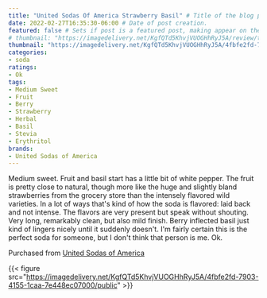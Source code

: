 ```yaml
---
title: "United Sodas Of America Strawberry Basil" # Title of the blog post.
date: 2022-02-27T16:35:30-06:00 # Date of post creation.
featured: false # Sets if post is a featured post, making appear on the home page side bar.
# thumbnail: "https://imagedelivery.net/KgfQTd5KhvjVUOGHhRyJ5A/review/thumbs/usoa-strawberry-basil.jpg" # Sets thumbnail image appearing inside card on homepage.
thumbnail: "https://imagedelivery.net/KgfQTd5KhvjVUOGHhRyJ5A/4fbfe2fd-7903-4155-1caa-7e448ec07000/thumb"
categories:
- soda
ratings:
- Ok
tags:
- Medium Sweet
- Fruit
- Berry
- Strawberry
- Herbal
- Basil
- Stevia
- Erythritol
brands:
- United Sodas of America
---
```


Medium sweet. Fruit and basil start has a little bit of white pepper. The fruit is pretty close to natural, though more like the huge and slightly bland strawberries from the grocery store than the intensely flavored wild varieties. In a lot of ways that's kind of how the soda is flavored: laid back and not intense. The flavors are very present but speak without shouting. Very long, remarkably clean, but also mild finish. Berry inflected basil just kind of lingers nicely until it suddenly doesn't. I'm fairly certain this is the perfect soda for someone, but I don't think that person is me. Ok.

Purchased from [United Sodas of America](https://unitedsodas.com)

{{< figure src="https://imagedelivery.net/KgfQTd5KhvjVUOGHhRyJ5A/4fbfe2fd-7903-4155-1caa-7e448ec07000/public" >}}

